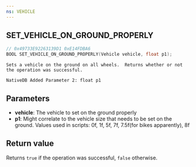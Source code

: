 ```yaml
---
ns: VEHICLE
---
```

## SET_VEHICLE_ON_GROUND_PROPERLY

```c
// 0x49733E92263139D1 0xE14FDBA6
BOOL SET_VEHICLE_ON_GROUND_PROPERLY(Vehicle vehicle, float p1);
```

```
Sets a vehicle on the ground on all wheels.  Returns whether or not the operation was successful.  
```

```
NativeDB Added Parameter 2: float p1
```

## Parameters
* **vehicle**: The vehicle to set on the ground properly
* **p1**: Might correlate to the vehicle size that needs to be set on the ground. Values used in scripts: 0f, 1f, 5f, 7f, 7.5f(for bikes apparently), 8f

## Return value
Returns `true` if the operation was successful, `false` otherwise.
